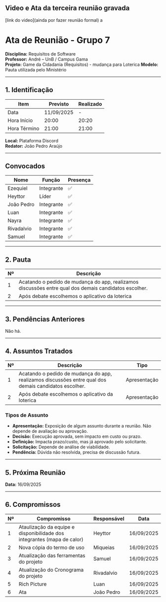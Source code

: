 ## Video e Ata da terceira reunião gravada ##


[link do video](ainda por fazer reunião formal)
a
# Ata de Reunião - Grupo 7

**Disciplina:** Requisitos de Software  
**Professor:** André – UnB / Campus Gama  
**Projeto:** Game da Cidadania (Requisitos)  - mudança para Loterica
**Modelo:** Pauta utilizada pelo Ministério  

---

## 1. Identificação

| Item        | Previsto | Realizado |
|-------------|----------|-----------|
| Data        | 11/09/2025 | - |
| Hora Início | 20:00   | 20:20 |
| Hora Término| 21:00   | 21:00 |

**Local:** Plataforma Discord  
**Redator:** João Pedro Araújo  

---

## Convocados

| Nome       | Função    | Presença |
|------------|-----------|----------|
| Ezequiel   | Integrante | ✅ |
| Heyttor    | Líder      | ✅ |
| João Pedro | Integrante | ✅ |
| Luan       | Integrante | ✅ |
| Nayra      | Integrante | ✅ |
| Rivadalvio | Integrante | ✅ |
| Samuel     | Integrante | ✅ |

---

## 2. Pauta

| Nº | Descrição                          |
|----|------------------------------------|
| 1  | Acatando o pedido de mudança do app, realizamos discussões entre qual dos demais candidatos escolher. |
| 2  | Após debate escolhemos o aplicativo da loterica|


---

## 3. Pendências Anteriores

Não há.

---

## 4. Assuntos Tratados

| Nº | Descrição                          | Tipo |
|----|------------------------------------|------|
| 1  | Acatando o pedido de mudança do app, realizamos discussões entre qual dos demais candidatos escolher.  | Apresentação |
| 2  | Após debate escolhemos o aplicativo da loterica | Apresentação |


### Tipos de Assunto
- **Apresentação:** Exposição de algum assunto durante a reunião. Não depende de avaliação ou aprovação.  
- **Decisão:** Execução aprovada, sem impacto em custo ou prazo.  
- **Definição:** Impacta prazo/custo, mas já aprovado pelo solicitante.  
- **Solicitação:** Depende de análise de viabilidade.  
- **Pendência:** Dúvida não resolvida, precisa de discussão futura.  

---

## 5. Próxima Reunião

**Data:** 16/09/2025  

---

## 6. Compromissos

| Nº | Compromisso                          | Responsável    | Data       |
|----|--------------------------------------|----------------|------------|
| 1  | Ataulização da equipe e disponibilidade dos integrantes (mapa de calor) | Heyttor     | 16/09/2025 |
| 2  | Nova cópia do termo de uso                | Miqueias          | 16/09/2025 |
| 3  | Atualização das ferramentas do projeto               | Samuel   | 16/09/2025 |
| 4  | Atualização do Cronograma do projeto | Rivadalvio | 16/09/2025 |
| 5  | Rich Picture                         | Luan       | 16/09/2025 |
| 6  | Ata                                  | João Pedro     | 16/09/2025 |

